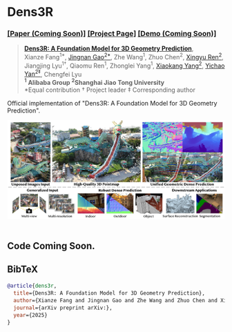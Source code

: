 # Dens3R
### [[Paper (Coming Soon)]]() [[Project Page]](https://g-1nonly.github.io/Dens3R/) [[Demo (Coming Soon)]]() 

> [**Dens3R: A Foundation Model for 3D Geometry Prediction**](),            
> Xianze Fang<sup>1*</sup>, [Jingnan Gao<sup>2*</sup>](https://g-1nonly.github.io), Zhe Wang<sup>1</sup>, Zhuo Chen<sup>2</sup>, [Xingyu Ren<sup>2</sup>](https://xingyuren.github.io), Jiangjing Lyu<sup>1†</sup>, Qiaomu Ren<sup>1</sup>, Zhonglei Yang<sup>1</sup>, [Xiaokang Yang<sup>2</sup>](https://english.seiee.sjtu.edu.cn/english/detail/842_802.htm), [Yichao Yan<sup>2‡</sup>](https://daodaofr.github.io/), Chengfei Lyu <br>
> **<sup>1</sup> Alibaba Group <sup>2</sup>Shanghai Jiao Tong University** <br>
> *Equal contribution  † Project leader  ‡ Corresponding author

Official implementation of "Dens3R: A Foundation Model for 3D Geometry Prediction".

<div align="center">
  <img src="assets/Teaser.jpg"/>
</div><br/>

## Code Coming Soon.

## BibTeX
```bibtex
@article{dens3r,
  title={Dens3R: A Foundation Model for 3D Geometry Prediction}, 
  author={Xianze Fang and Jingnan Gao and Zhe Wang and Zhuo Chen and Xingyu Ren and Jiangjing Lyu and Qiaomu Ren and Zhonglei Yang and Xiaokang Yang and Yichao Yan and Chengfei Lyu},
  journal={arXiv preprint arXiv:},
  year={2025}
}
```
